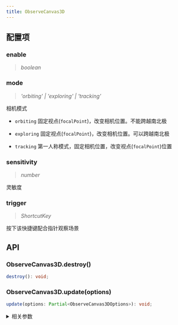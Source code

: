 ```yaml
---
title: ObserveCanvas3D
---
```


## 配置项

### enable

> _boolean_

### mode

> _'orbiting' \| 'exploring' \| 'tracking'_

相机模式

- `orbiting` 固定视点(`focalPoint`<!-- -->)，改变相机位置。不能跨越南北极

- `exploring` 固定视点(`focalPoint`<!-- -->)，改变相机位置。可以跨越南北极

- `tracking` 第一人称模式，固定相机位置，改变视点(`focalPoint`<!-- -->)位置

### sensitivity

> _number_

灵敏度

### trigger

> _ShortcutKey_

按下该快捷键配合指针观察场景

## API

### ObserveCanvas3D.destroy()

```typescript
destroy(): void;
```

### ObserveCanvas3D.update(options)

```typescript
update(options: Partial<ObserveCanvas3DOptions>): void;
```

<details><summary>相关参数</summary>

<table><thead><tr><th>

参数

</th><th>

类型

</th><th>

描述

</th></tr></thead>
<tbody><tr><td>

options

</td><td>

Partial&lt;[ObserveCanvas3DOptions](../reference/g6-extension-3d.observecanvas3doptions.zh.md)<!-- -->&gt;

</td><td>

</td></tr>
</tbody></table>

**返回值**<!-- -->：

- **类型：**<!-- -->void

</details>
